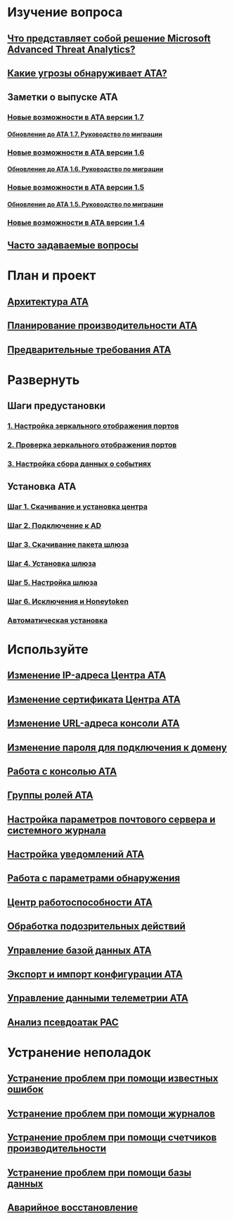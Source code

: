 # Изучение вопроса
## [Что представляет собой решение Microsoft Advanced Threat Analytics?](/advanced-threat-analytics/understand-explore/what-is-ata)
## [Какие угрозы обнаруживает ATA?](/advanced-threat-analytics/understand-explore/ata-threats)
## Заметки о выпуске ATA
### [Новые возможности в ATA версии 1.7](/advanced-threat-analytics/understand-explore/whats-new-version-1.7)
#### [Обновление до ATA 1.7. Руководство по миграции](/advanced-threat-analytics/understand-explore/ata-update-1.7-migration-guide)
### [Новые возможности в ATA версии 1.6](/advanced-threat-analytics/understand-explore/whats-new-version-1.6)
#### [Обновление до ATA 1.6. Руководство по миграции](/advanced-threat-analytics/understand-explore/ata-update-1.6-migration-guide)
### [Новые возможности в ATA версии 1.5](/advanced-threat-analytics/understand-explore/whats-new-version-1.5)
#### [Обновление до ATA 1.5. Руководство по миграции](/advanced-threat-analytics/understand-explore/ata-update-1.5-migration-guide)
### [Новые возможности в ATA версии 1.4](/advanced-threat-analytics/understand-explore/whats-new-version-1.4)
## [Часто задаваемые вопросы](/advanced-threat-analytics/understand-explore/ata-technical-faq)
# План и проект
## [Архитектура ATA](/advanced-threat-analytics/plan-design/ata-architecture)
## [Планирование производительности ATA](/advanced-threat-analytics/plan-design/ata-capacity-planning)
## [Предварительные требования ATA](/advanced-threat-analytics/plan-design/ata-prerequisites)
# Развернуть
## Шаги предустановки
### [1. Настройка зеркального отображения портов](/advanced-threat-analytics/deploy-use/configure-port-mirroring)
### [2. Проверка зеркального отображения портов](/advanced-threat-analytics/deploy-use/validate-port-mirroring)
### [3. Настройка сбора данных о событиях](/advanced-threat-analytics/deploy-use/configure-event-collection)
## Установка ATA
### [Шаг 1. Скачивание и установка центра](/advanced-threat-analytics/deploy-use/install-ata-step1)
### [Шаг 2. Подключение к AD](/advanced-threat-analytics/deploy-use/install-ata-step2)
### [Шаг 3. Скачивание пакета шлюза](/advanced-threat-analytics/deploy-use/install-ata-step3)
### [Шаг 4. Установка шлюза](/advanced-threat-analytics/deploy-use/install-ata-step4)
### [Шаг 5. Настройка шлюза](/advanced-threat-analytics/deploy-use/install-ata-step5)
### [Шаг 6. Исключения и Honeytoken](/advanced-threat-analytics/deploy-use/install-ata-step6)
### [Автоматическая установка](/advanced-threat-analytics/deploy-use/ata-silent-installation)
# Используйте
## [Изменение IP-адреса Центра ATA](/advanced-threat-analytics/deploy-use/modifying-ata-config-centerip)
## [Изменение сертификата Центра ATA](/advanced-threat-analytics/deploy-use/modifying-ata-config-centercert)
## [Изменение URL-адреса консоли ATA](/advanced-threat-analytics/deploy-use/modifying-ata-config-consoleurl)
## [Изменение пароля для подключения к домену](/advanced-threat-analytics/deploy-use/modifying-ata-config-dcpassword)
## [Работа с консолью ATA](/advanced-threat-analytics/deploy-use/working-with-ata-console)
## [Группы ролей ATA](/advanced-threat-analytics/deploy-use/ata-role-groups)
## [Настройка параметров почтового сервера и системного журнала](/advanced-threat-analytics/deploy-use/setting-syslog-email-server-settings)
## [Настройка уведомлений ATA](/advanced-threat-analytics/deploy-use/setting-ata-alerts)
## [Работа с параметрами обнаружения](/advanced-threat-analytics/deploy-use/working-with-detection-settings)
## [Центр работоспособности ATA](/advanced-threat-analytics/deploy-use/ata-health-center)
## [Обработка подозрительных действий](/advanced-threat-analytics/deploy-use/working-with-suspicious-activities)
## [Управление базой данных ATA](/advanced-threat-analytics/deploy-use/ata-database-management)
## [Экспорт и импорт конфигурации ATA](/advanced-threat-analytics/deploy-use/ata-configuration-file)
## [Управление данными телеметрии ATA](/advanced-threat-analytics/deploy-use/manage-telemetry-settings)
## [Анализ псевдоатак PAC](/use-case-forged-pac)
# Устранение неполадок
## [Устранение проблем при помощи известных ошибок](troubleshooting-ata-known-errors.md)
## [Устранение проблем при помощи журналов](troubleshooting-ata-using-logs.md)
## [Устранение проблем при помощи счетчиков производительности](troubleshooting-ata-using-perf-counters.md)
## [Устранение проблем при помощи базы данных](troubleshooting-ata-using-ata-database.md)
## [Аварийное восстановление](/advanced-threat-analytics/troubleshoot/disaster-recovery.md)